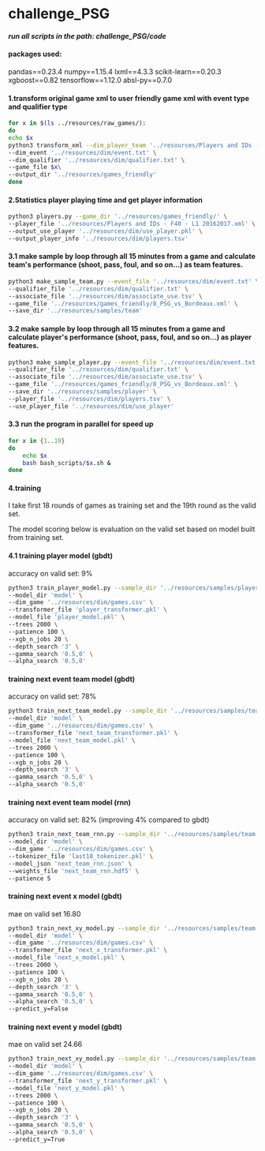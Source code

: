 # challenge_PSG

#### *run all scripts in the path:  challenge_PSG/code*

#### packages used:
pandas==0.23.4 
numpy==1.15.4 
lxml==4.3.3
scikit-learn==0.20.3 
xgboost==0.82 
tensorflow==1.12.0
absl-py==0.7.0

#### 1.transform original game xml to user friendly game xml with event type and qualifier type

```bash
for x in $(ls ../resources/raw_games/):
do
echo $x
python3 transform_xml --dim_player_team '../resources/Players and IDs - F40 - L1 20162017.xml' \
--dim_event '../resources/dim/event.txt' \
--dim_qualifier '../resources/dim/qualifier.txt' \
--game_file $x\
--output_dir '../resources/games_friendly'
done
```

#### 2.Statistics player playing time and get player information

```bash
python3 players.py --game_dir '../resources/games_friendly/' \
--player_file '../resources/Players and IDs - F40 - L1 20162017.xml' \
--output_use_player '../resources/dim/use_player.pkl' \
--output_player_info '../resources/dim/players.tsv'
```

#### 3.1 make sample by loop through all 15 minutes from a game and calculate team's performance (shoot, pass, foul, and so on...) as team features.

```bash
python3 make_sample_team.py --event_file '../resources/dim/event.txt' \
--qualifier_file '../resources/dim/qualifier.txt' \
--associate_file '../resources/dim/associate_use.tsv' \
--game_file '../resources/games_friendly/8_PSG_vs_Bordeaux.xml' \
--save_dir '../resources/samples/team'
```

#### 3.2 make sample by loop through all 15 minutes from a game and calculate player's performance (shoot, pass, foul, and so on...) as player features.

```bash
python3 make_sample_player.py --event_file '../resources/dim/event.txt' \
--qualifier_file '../resources/dim/qualifier.txt' \
--associate_file '../resources/dim/associate_use.tsv' \
--game_file '../resources/games_friendly/8_PSG_vs_Bordeaux.xml' \
--save_dir '../resources/samples/player' \
--player_file '../resources/dim/players.tsv' \
--use_player_file '../resources/dim/use_player'
```

#### 3.3 run the program in parallel for speed up

```bash
for x in {1..19}
do
    echo $x
    bash bash_scripts/$x.sh &
done
```

#### 4.training

I take first 18 rounds of games as training set and the 19th round as the valid set. 

The model scoring below is evaluation on the valid set based on model built from training set.

#### 4.1 training player model (gbdt)

accuracy on valid set: 9%

```bash
python3 train_player_model.py --sample_dir '../resources/samples/player' \
--model_dir 'model' \
--dim_game '../resources/dim/games.csv' \
--transformer_file 'player_transformer.pkl' \
--model_file 'player_model.pkl' \
--trees 2000 \
--patience 100 \
--xgb_n_jobs 20 \
--depth_search '3' \
--gamma_search '0.5,0' \
--alpha_search '0.5,0'
```

#### training next event team model (gbdt)

accuracy on valid set: 78%

```bash
python3 train_next_team_model.py --sample_dir '../resources/samples/team' \
--model_dir 'model' \
--dim_game '../resources/dim/games.csv' \
--transformer_file 'next_team_transformer.pkl' \
--model_file 'next_team_model.pkl' \
--trees 2000 \
--patience 100 \
--xgb_n_jobs 20 \
--depth_search '3' \
--gamma_search '0.5,0' \
--alpha_search '0.5,0'
```

#### training next event team model (rnn)

accuracy on valid set: 82% (improving 4% compared to gbdt)

```bash
python3 train_next_team_rnn.py --sample_dir '../resources/samples/team' \
--model_dir 'model' \
--dim_game '../resources/dim/games.csv' \
--tokenizer_file 'last10_tokenizer.pkl' \
--model_json 'next_team_rnn.json' \
--weights_file 'next_team_rnn.hdf5' \
--patience 5
```

#### training next event x model (gbdt)

mae on valid set 16.80

```bash
python3 train_next_xy_model.py --sample_dir '../resources/samples/team' \
--model_dir 'model' \
--dim_game '../resources/dim/games.csv' \
--transformer_file 'next_x_transformer.pkl' \
--model_file 'next_x_model.pkl' \
--trees 2000 \
--patience 100 \
--xgb_n_jobs 20 \
--depth_search '3' \
--gamma_search '0.5,0' \
--alpha_search '0.5,0' \
--predict_y=False
```

#### training next event y model (gbdt)

mae on valid set 24.66

```bash
python3 train_next_xy_model.py --sample_dir '../resources/samples/team' \
--model_dir 'model' \
--dim_game '../resources/dim/games.csv' \
--transformer_file 'next_y_transformer.pkl' \
--model_file 'next_y_model.pkl' \
--trees 2000 \
--patience 100 \
--xgb_n_jobs 20 \
--depth_search '3' \
--gamma_search '0.5,0' \
--alpha_search '0.5,0' \
--predict_y=True
```